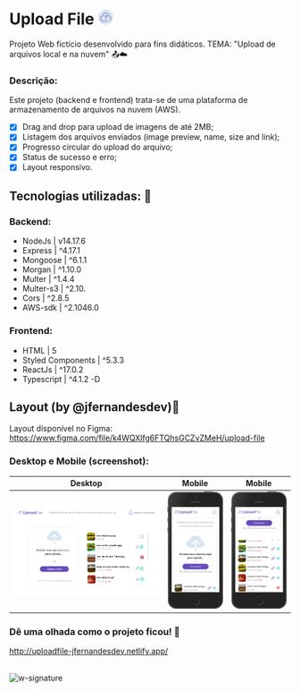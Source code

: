 # Upload File <img src='https://github.com/jfernandesdev/upload-file/blob/1cda6373229d04dd3612ad087974db3d33a26e4c/frontend/public/favicon.png' width='27px' />

Projeto Web fictício desenvolvido para fins didáticos. TEMA: "Upload de arquivos local e na nuvem" 📤☁️

### Descrição:

Este projeto (backend e frontend) trata-se de uma plataforma de armazenamento de arquivos na nuvem (AWS).

- [x] Drag and drop para upload de imagens de até 2MB;
- [x] Listagem dos arquivos enviados (image preview, name, size and link);
- [x] Progresso circular do upload do arquivo;
- [x] Status de sucesso e erro;
- [x] Layout responsivo.

## Tecnologias utilizadas: 🚀

### Backend:

- NodeJs | v14.17.6
- Express | ^4.17.1
- Mongoose | ^6.1.1
- Morgan | ^1.10.0
- Multer | ^1.4.4
- Multer-s3 | ^2.10.
- Cors | ^2.8.5
- AWS-sdk | ^2.1046.0

### Frontend:

- HTML | 5
- Styled Components | ^5.3.3
- ReactJs | ^17.0.2
- Typescript | ^4.1.2 -D

## Layout (by @jfernandesdev)🤩

Layout disponível no Figma: https://www.figma.com/file/k4WQXlfg6FTQhsGCZvZMeH/upload-file


### Desktop e Mobile (screenshot):

| Desktop| Mobile | Mobile |
| --- | --- | --- |
| <img src="https://github.com/jfernandesdev/upload-file/blob/b52ccdc1a9a0e694ccd87b03d1bf622b316401cb/frontend/public/layout/layout-desktop.png" /> | <img src="https://github.com/jfernandesdev/upload-file/blob/1c06ec3e42ccf0648a5cce5a2ffc87888ced6bd1/frontend/public/layout/layout-1-mobile.png" width='300px' /> | <img src="https://github.com/jfernandesdev/upload-file/blob/1c06ec3e42ccf0648a5cce5a2ffc87888ced6bd1/frontend/public/layout/layout-2-mobile.png" width='300px' /> | 

### Dê uma olhada como o projeto ficou! 👀

http://uploadfile-jfernandesdev.netlify.app/

<br>

<img src="https://i.ibb.co/n1SbQZw/w-signature.png" alt="w-signature" border="0" width='300px' />
